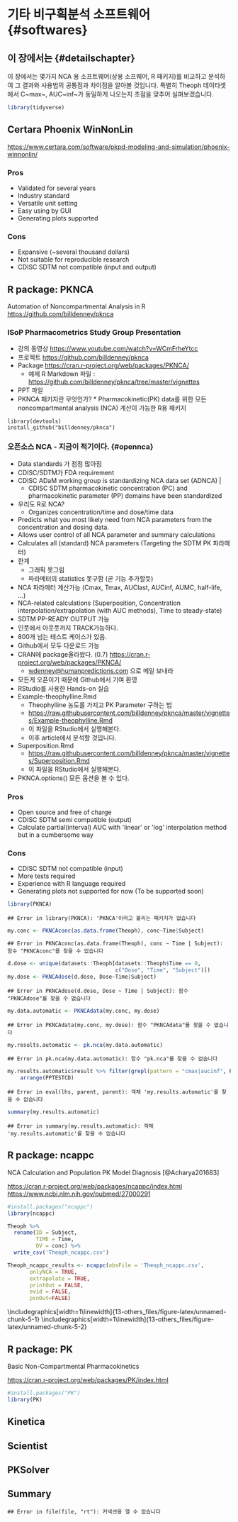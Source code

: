 
# 기타 비구획분석 소프트웨어 {#softwares}

## 이 장에서는 {#detailschapter}

이 장에서는 몇가지 NCA 용 소프트웨어(상용 소프웨어, R 패키지)를 비교하고 분석하여 그 결과와 사용법의 공통점과 차이점을 알아볼 것입니다.
특별히 Theoph 데이타셋에서 C~max~, AUC~inf~가 동일하게 나오는지 초점을 맞추어 실펴보겠습니다.


```r
library(tidyverse)
```

## Certara Phoenix WinNonLin

<https://www.certara.com/software/pkpd-modeling-and-simulation/phoenix-winnonlin/>

### Pros

- Validated for several years
- Industry standard
- Versatile unit setting
- Easy using by GUI 
- Generating plots supported

### Cons

- Expansive (~several thousand dollars)
- Not suitable for reproducible research
- CDISC SDTM not compatible (input and output)

## R package: PKNCA

Automation of Noncompartmental Analysis in R <https://github.com/billdenney/pknca>

### ISoP Pharmacometrics Study Group Presentation
* 강의 동영상 https://www.youtube.com/watch?v=WCmFrheYtcc
* 프로젝트 https://github.com/billdenney/pknca
* Package https://cran.r-project.org/web/packages/PKNCA/ 
    * 예제 R Markdown 파일 : https://github.com/billdenney/pknca/tree/master/vignettes
* PPT 파일 
* PKNCA 패키지란 무엇인가?  * Pharmacokinetic(PK) data를 위한 모든 noncompartmental analysis (NCA) 계산이 가능한 R용 패키지

```
library(devtools)
install_github("billdenney/pknca")
```

### 오픈소스 NCA - 지금이 적기이다. {#opennca}

* Data standards 가 점점 많아짐
* CDISC/SDTM가 FDA requirement
* CDISC ADaM working group is standardizing NCA data set (ADNCA) | 
    * CDISC SDTM pharmacokinetic concentration (PC) and pharmacokinetic parameter (PP) domains have been standardized 
* 우리도 R로 NCA?
    * Organizes concentration/time and dose/time data
* Predicts what you most likely need from NCA parameters from the concentration and dosing data.
* Allows user control of all NCA parameter and summary calculations
* Calculates all (standard) NCA parameters (Targeting the SDTM PK 파라메터)
* 한계 
    * 그래픽 못그림
    * 파라메터의 statistics 못구함 (곧 기능 추가할듯)
* NCA 파라메터 계산가능 (Cmax, Tmax, AUClast, AUCinf, AUMC, half-life, …)
* NCA-related calculations (Superposition, Concentration interpolation/extrapolation (with AUC methods), Time to steady-state)
* SDTM PP-READY OUTPUT 가능
* 인풋에서 아웃풋까지 TRACK가능하다.
* 800개 넘는 테스트 케이스가 있음.
* Github에서 모두 다운로드 가능
* CRAN에 package올라왔다. (0.7) https://cran.r-project.org/web/packages/PKNCA/ 
    * wdenney@humanpredictions.com 으로 메일 보내라
* 모든게 오픈이기 때문에 Github에서 기여 환영
* RStudio를 사용한 Hands-on 실습
* Example-theophylline.Rmd
    * Theophylline 농도를 가지고 PK Parameter 구하는 법
    * https://raw.githubusercontent.com/billdenney/pknca/master/vignettes/Example-theophylline.Rmd 
    * 이 파일을 RStudio에서 실행해본다.
    * 이후 article에서 분석할 것입니다.
* Superposition.Rmd
    * https://raw.githubusercontent.com/billdenney/pknca/master/vignettes/Superposition.Rmd
    * 이 파일을 RStudio에서 실행해본다.
* PKNCA.options() 모든 옵션을 볼 수 있다.

### Pros

- Open source and free of charge
- CDISC SDTM semi compatible (output)
- Calculate partial(interval) AUC with 'linear' or 'log' interpolation method but in a cumbersome way

### Cons

- CDISC SDTM not compatible (input)
- More tests required
- Experience with R language required
- Generating plots not supported for now (To be supported soon)


```r
library(PKNCA)
```

```
## Error in library(PKNCA): 'PKNCA'이라고 불리는 패키지가 없습니다
```

```r
my.conc <- PKNCAconc(as.data.frame(Theoph), conc~Time|Subject)
```

```
## Error in PKNCAconc(as.data.frame(Theoph), conc ~ Time | Subject): 함수 "PKNCAconc"를 찾을 수 없습니다
```

```r
d.dose <- unique(datasets::Theoph[datasets::Theoph$Time == 0,
                                  c("Dose", "Time", "Subject")])
my.dose <- PKNCAdose(d.dose, Dose~Time|Subject)
```

```
## Error in PKNCAdose(d.dose, Dose ~ Time | Subject): 함수 "PKNCAdose"를 찾을 수 없습니다
```

```r
my.data.automatic <- PKNCAdata(my.conc, my.dose)
```

```
## Error in PKNCAdata(my.conc, my.dose): 함수 "PKNCAdata"를 찾을 수 없습니다
```

```r
my.results.automatic <- pk.nca(my.data.automatic)
```

```
## Error in pk.nca(my.data.automatic): 함수 "pk.nca"를 찾을 수 없습니다
```

```r
my.results.automatic$result %>% filter(grepl(pattern = "cmax|aucinf", PPTESTCD)) %>% 
    arrange(PPTESTCD)
```

```
## Error in eval(lhs, parent, parent): 객체 'my.results.automatic'를 찾을 수 없습니다
```

```r
summary(my.results.automatic)
```

```
## Error in summary(my.results.automatic): 객체 'my.results.automatic'를 찾을 수 없습니다
```

## R package: ncappc

NCA Calculation and Population PK Model Diagnosis [@Acharya201683]

<https://cran.r-project.org/web/packages/ncappc/index.html>
<https://www.ncbi.nlm.nih.gov/pubmed/27000291>


```r
#install.packages("ncappc")
library(ncappc)
```


```r
Theoph %>% 
  rename(ID = Subject,
         TIME = Time,
         DV = conc) %>% 
  write_csv('Theoph_ncappc.csv')

Theoph_ncappc_results <- ncappc(obsFile = 'Theoph_ncappc.csv',
       onlyNCA = TRUE,
       extrapolate = TRUE,
       printOut = FALSE,
       evid = FALSE,
       psnOut=FALSE)
```


\includegraphics[width=1\linewidth]{13-others_files/figure-latex/unnamed-chunk-5-1} 
\includegraphics[width=1\linewidth]{13-others_files/figure-latex/unnamed-chunk-5-2} 

## R package: PK

Basic Non-Compartmental Pharmacokinetics

<https://cran.r-project.org/web/packages/PK/index.html>



```r
#install.packages("PK")
library(PK)
```

## Kinetica

## Scientist

## PKSolver

## Summary


```
## Error in file(file, "rt"): 커넥션을 열 수 없습니다
```




